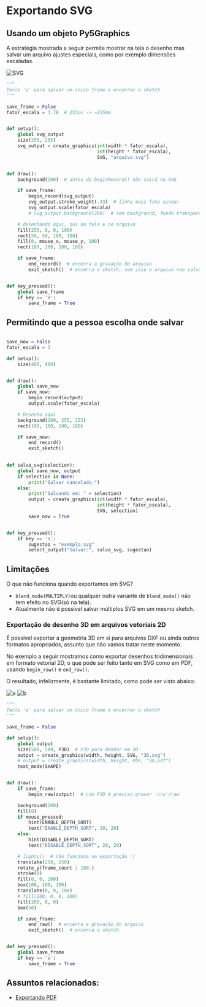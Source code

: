 # Exportando SVG


## Usando um objeto Py5Graphics

A estratégia mostrada a seguir permite mostrar na tela o desenho mas salvar um arquivo ajustes especiais, como por exemplo dimensões escaladas.

![SVG](assets/arquivo.svg)

```python
"""
Tecle 'e' para salvar um único frame e encerrar o sketch
"""

save_frame = False
fator_escala = 3.78  # 255px -> ~255mm


def setup():
    global svg_output
    size(255, 255)
    svg_output = create_graphics(int(width * fator_escala),
                                 int(height * fator_escala),
                                 SVG, "arquivo.svg")


def draw():
    background(200)  # antes do beginRecord() não sairá no SVG

    if save_frame:
        begin_record(svg_output)
        svg_output.stroke_weight(.33)  # linha mais fina ainda!
        svg_output.scale(fator_escala)
        # svg_output.background(200)  # sem background, fundo transparente no SVG

    # desenhando aqui, sai na tela e no arquivo
    fill(255, 0, 0, 100)
    rect(50, 50, 100, 100)
    fill(0, mouse_x, mouse_y, 100)
    rect(100, 100, 100, 100)

    if save_frame:
        end_record()  # encerra a gravação do arquivo
        exit_sketch()  # encerra o sketch, sem isso o arquivo nao salva


def key_pressed():
    global save_frame
    if key == 'e':
        save_frame = True


```

## Permitindo que a pessoa escolha onde salvar

```python

save_now = False
fator_escala = 3

def setup():
    size(400, 400)


def draw():
    global save_now
    if save_now:
        begin_record(output)
        output.scale(fator_escala)

    # Desenho aqui
    background(200, 255, 255)
    rect(100, 100, 100, 100)

    if save_now:
        end_record()
        exit_sketch()
        

def salva_svg(selection):
    global save_now, output
    if selection is None:
        print("Salvar cancelado.")
    else:
        print("Salvando em: " + selection)
        output = create_graphics(int(width * fator_escala),
                                 int(height * fator_escala),
                                 SVG, selection)
        save_now = True


def key_pressed():
    if key == 's':
        sugestao = "exemplo.svg"
        select_output("Salvar:", salva_svg, sugestao)


```

## Limitações

O que não funciona quando exportamos em SVG?

- `blend_mode(MULTIPLY)`ou qualquer outra variante de `blend_mode()` não tem efeito no SVG(só na tela).
- Atualmente não é possível salvar múltiplos SVG em um mesmo sketch.

### Exportação de desenho 3D em arquivos vetoriais 2D

É possível exportar a geometria 3D em si para arquivos DXF ou ainda outros formatos apropriados, assunto que não vamos tratar neste momento.

No exemplo a seguir mostramos como exportar desenhos tridimensionais em formato vetorial 2D, o que pode ser feito tanto em SVG como em PDF, usando `begin_raw()` e `end_raw()`.

O resultado, infelizmente,  é  bastante limitado, como pode ser visto abaixo:

![a](assets/3_da.svg) ![b](assets/3_db.svg)


```python
"""
Tecle 'e' para salvar um único frame e encerrar o sketch
"""

save_frame = False

def setup():
    global output
    size(500, 500, P3D)  # P3D para denhar em 3D
    output = create_graphics(width, height, SVG, "3D.svg")
    # output = create_graphics(width, height, PDF, "3D.pdf")
    text_mode(SHAPE)


def draw():
    if save_frame:
        begin_raw(output)  # com P3D é preciso gravar 'cru'/raw

    background(200)
    fill(0)
    if mouse_pressed:
        hint(ENABLE_DEPTH_SORT)
        text("ENABLE_DEPTH_SORT", 20, 20)
    else:
        hint(DISABLE_DEPTH_SORT)
        text("DISABLE_DEPTH_SORT", 20, 20)

    # lights()  # não funciona na exportação :(
    translate(250, 250)
    rotate_y(frame_count / 100.)
    stroke(0)
    fill(0, 0, 200)
    box(100, 100, 100)
    translate(0, 0, 100)
    # fill(200, 0, 0, 100)
    fill(200, 0, 0)
    box(50)

    if save_frame:
        end_raw()  # encerra a gravação do arquivo
        exit_sketch()  # encerra o sketch


def key_pressed():
    global save_frame
    if key == 'e':
        save_frame = True


```

## Assuntos relacionados:

- [Exportando PDF](exportando_pdf.md)

